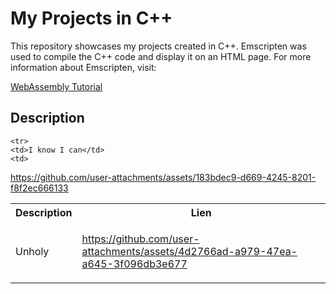 <h1>My Projects in C++</h1>
This repository showcases my projects created in C++.
Emscripten was used to compile the C++ code and display it on an HTML page. For more information about Emscripten, visit:

<a href="https://www.youtube.com/watch?v=_8T9T6MQ1fU&list=PLysLvOneEETPM_YbEyZcJ35_3pSdrj33O">WebAssembly Tutorial</a>

<h2>Description</h2>

  <table align="center">
  <tr>
    <th>Description</th>
    <th>Lien</th>
  </tr>
  <tr>
    <td>Unholy</td>
    <td>         


https://github.com/user-attachments/assets/4d2766ad-a979-47ea-a645-3f096db3e677


  </tr>

    <tr>
    <td>I know I can</td>
    <td>   


https://github.com/user-attachments/assets/183bdec9-d669-4245-8201-f8f2ec666133


  </tr>


